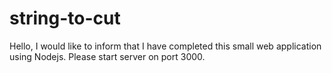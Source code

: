 # string-to-cut
Hello, I would like to inform that I have completed this small web application using Nodejs.
Please start server on port 3000.
